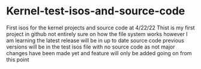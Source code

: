 # Kernel-test-isos-and-source-code
First isos for the kernel projects and source code at 4/22/22
Thist is my first project in github not entirely sure on how the file system works however I am learning the latest release will be in up to date source code
previous versions will be in the test isos file with no source code as not major changes have been made yet and feature will only be added going on from this point
